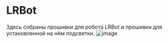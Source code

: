 # LRBot
Здесь собраны прошивки для робота LRBot и прошивки для установленной на нём подсветки.
![image](https://github.com/FalconR1/LRBot/blob/main/2.png)
